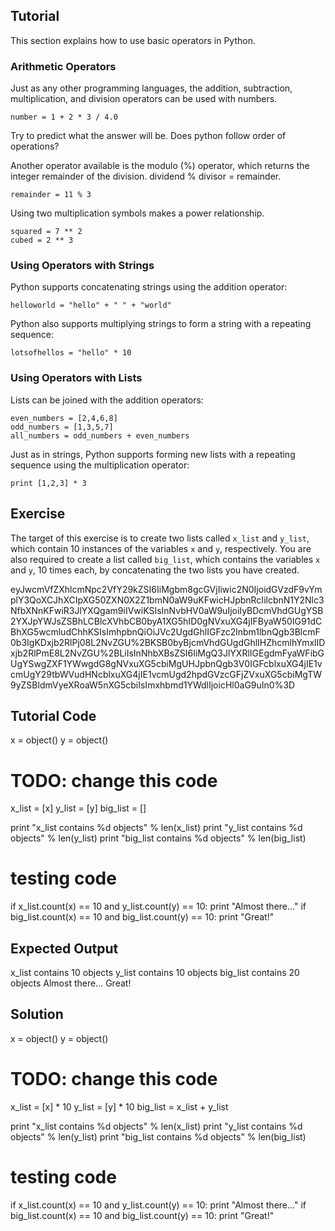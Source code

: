 Tutorial
--------

This section explains how to use basic operators in Python.

### Arithmetic Operators       

Just as any other programming languages, the addition, subtraction, multiplication, and division operators can be used with numbers.<br>

    number = 1 + 2 * 3 / 4.0

Try to predict what the answer will be.  Does python follow order of operations?

Another operator available is the modulo (%) operator, which returns the integer remainder of the division. dividend % divisor = remainder.

    remainder = 11 % 3

Using two multiplication symbols makes a power relationship.

    squared = 7 ** 2
    cubed = 2 ** 3

### Using Operators with Strings

Python supports concatenating strings using the addition operator:

    helloworld = "hello" + " " + "world"

Python also supports multiplying strings to form a string with a repeating sequence:

    lotsofhellos = "hello" * 10

### Using Operators with Lists

Lists can be joined with the addition operators:

    even_numbers = [2,4,6,8]
    odd_numbers = [1,3,5,7]
    all_numbers = odd_numbers + even_numbers

Just as in strings, Python supports forming new lists with a repeating sequence using the multiplication operator:

    print [1,2,3] * 3

Exercise
--------

The target of this exercise is to create two lists called `x_list` and `y_list`,
which contain 10 instances of the variables `x` and `y`, respectively.
You are also required to create a list called `big_list`, which contains
the variables `x` and `y`, 10 times each, by concatenating the two lists you have created.

<div data-datacamp-exercise data-lang="python" data-height="400" data-encoded="true">eyJwcmVfZXhlcmNpc2VfY29kZSI6IiMgbm8gcGVjIiwic2N0IjoidGVzdF9vYmplY3QoXCJhXCIpXG50ZXN0X2Z1bmN0aW9uKFwicHJpbnRcIilcbnN1Y2Nlc3NfbXNnKFwiR3JlYXQgam9iIVwiKSIsInNvbHV0aW9uIjoiIyBDcmVhdGUgYSB2YXJpYWJsZSBhLCBlcXVhbCB0byA1XG5hID0gNVxuXG4jIFByaW50IG91dCBhXG5wcmludChhKSIsImhpbnQiOiJVc2UgdGhlIGFzc2lnbm1lbnQgb3BlcmF0b3IgKDxjb2RlPj08L2NvZGU%2BKSB0byBjcmVhdGUgdGhlIHZhcmlhYmxlIDxjb2RlPmE8L2NvZGU%2BLiIsInNhbXBsZSI6IiMgQ3JlYXRlIGEgdmFyaWFibGUgYSwgZXF1YWwgdG8gNVxuXG5cbiMgUHJpbnQgb3V0IGFcblxuXG4jIE1vcmUgY29tbWVudHNcblxuXG4jIE1vcmUgd2hpdGVzcGFjZVxuXG5cbiMgTW9yZSBldmVyeXRoaW5nXG5cbiIsImxhbmd1YWdlIjoicHl0aG9uIn0%3D</div>


Tutorial Code
-------------

x = object()
y = object()

# TODO: change this code
x_list = [x]
y_list = [y]
big_list = []

print "x_list contains %d objects" % len(x_list)
print "y_list contains %d objects" % len(y_list)
print "big_list contains %d objects" % len(big_list)

# testing code
if x_list.count(x) == 10 and y_list.count(y) == 10:
    print "Almost there..."
if big_list.count(x) == 10 and big_list.count(y) == 10:
    print "Great!"

Expected Output
---------------

x_list contains 10 objects
y_list contains 10 objects
big_list contains 20 objects
Almost there...
Great!

Solution
--------

x = object()
y = object()

# TODO: change this code
x_list = [x] * 10
y_list = [y] * 10
big_list = x_list + y_list

print "x_list contains %d objects" % len(x_list)
print "y_list contains %d objects" % len(y_list)
print "big_list contains %d objects" % len(big_list)

# testing code
if x_list.count(x) == 10 and y_list.count(y) == 10:
    print "Almost there..."
if big_list.count(x) == 10 and big_list.count(y) == 10:
    print "Great!"
